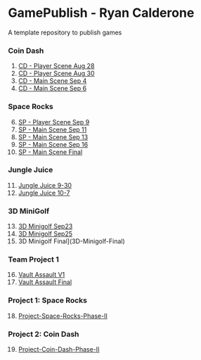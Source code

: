 # GamePublish - Ryan Calderone
A template repository to publish games

### Coin Dash
1. [CD - Player Scene Aug 28](Coin_Game_player_scene)
2. [CD - Player Scene Aug 30](Coin_Game_player_scene)
3. [CD - Main Scene Sep 4](Coin_Game_Main_Scene_9-4)
4. [CD - Main Scene Sep 6](Coin_Game_Main_Scene_9-6)

### Space Rocks
6. [SP - Player Scene Sep 9](Space_Rocks_Player_Scene_9-9)
7. [SP - Main Scene Sep 11](Space_Rocks_Main_9-11)
8. [SP - Main Scene Sep 13](Space_Rocks_Main_9-13)
9. [SP - Main Scene Sep 16](Space_rocks-9-16)
10. [SP - Main Scene Final](Space-Rocks-Final)

### Jungle Juice
11. [Jungle Juice 9-30](Jungle-Juice-9-30)
12. [Jungle Juice 10-7](Jungle-Juice-10-7)

### 3D MiniGolf
13. [3D Minigolf Sep23](3D-Minigolf-Sep23)
14. [3D Minigolf Sep25](3D-Minigolf-Sep25)
15. 3D Minigolf Final](3D-Minigolf-Final)

### Team Project 1
16. [Vault Assault V1](Vault_Assault_Game)
17. [Vault Assault Final](Vault_Assault_Finished_Game)

### Project 1: Space Rocks
18. [Project-Space-Rocks-Phase-II](Project-Space-Rocks-Phase-II)

### Project 2: Coin Dash
19. [Project-Coin-Dash-Phase-II](Project-Coin-Dash-Phase-II)
